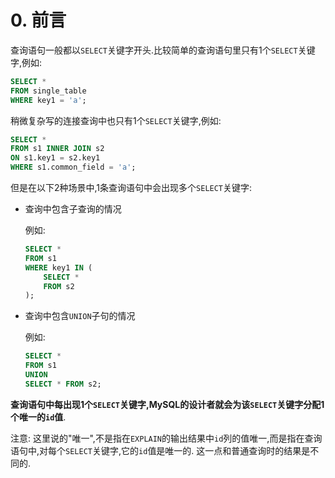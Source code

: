 # 0. 前言

查询语句一般都以`SELECT`关键字开头.比较简单的查询语句里只有1个`SELECT`关键字,例如:

```sql
SELECT *
FROM single_table
WHERE key1 = 'a';
```

稍微复杂写的连接查询中也只有1个`SELECT`关键字,例如:

```sql
SELECT *
FROM s1 INNER JOIN s2
ON s1.key1 = s2.key1
WHERE s1.common_field = 'a';
```

但是在以下2种场景中,1条查询语句中会出现多个`SELECT`关键字:

- 查询中包含子查询的情况

    例如:
    
    ```sql
    SELECT *
    FROM s1 
    WHERE key1 IN (
        SELECT *
        FROM s2
    );
    ```

- 查询中包含`UNION`子句的情况

    例如:
    
    ```sql
    SELECT *
    FROM s1
    UNION
    SELECT * FROM s2;
    ```

**查询语句中每出现1个`SELECT`关键字,MySQL的设计者就会为该`SELECT`关键字分配1个唯一的`id`值**.

注意: 这里说的"唯一",不是指在`EXPLAIN`的输出结果中`id`列的值唯一,而是指在查询语句中,对每个`SELECT`关键字,它的`id`值是唯一的.
这一点和普通查询时的结果是不同的.
